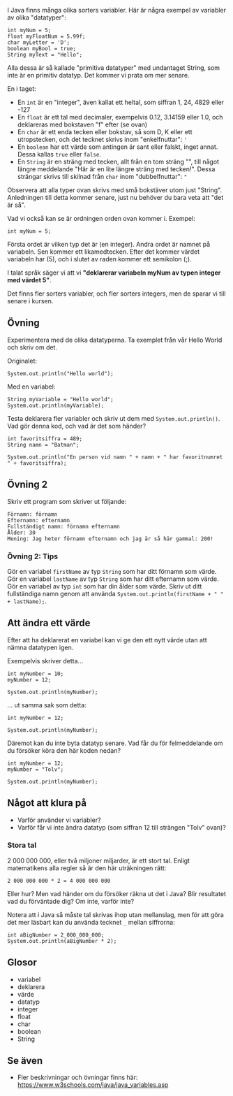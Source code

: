 I Java finns många olika sorters variabler. Här är några exempel av variabler av olika "datatyper":

    int myNum = 5;
    float myFloatNum = 5.99f;
    char myLetter = 'D';
    boolean myBool = true;
    String myText = "Hello";

Alla dessa är så kallade "primitiva datatyper" med undantaget String, som inte är en primitiv datatyp. Det kommer vi prata om mer senare.

En i taget:

* En `int` är en "integer", även kallat ett heltal, som siffran 1, 24, 4829 eller -127
* En `float` är ett tal med decimaler, exempelvis 0.12, 3.14159 eller 1.0, och deklareras med bokstaven "f" efter (se ovan)
* En `char` är ett enda tecken eller bokstav, så som D, K eller ett utropstecken, och det tecknet skrivs inom "enkelfnuttar": `'`
* En `boolean` har ett värde som antingen är sant eller falskt, inget annat. Dessa kallas `true` eller `false`.
* En `String` är en sträng med tecken, allt från en tom sträng "", till något längre meddelande "Här är en lite längre sträng med tecken!". Dessa strängar skrivs till skilnad från `char` inom "dubbelfnuttar": `"`

Observera att alla typer ovan skrivs med små bokstäver utom just "String". Anledningen till detta kommer senare, just nu behöver du bara veta att "det är så".

Vad vi också kan se är ordningen orden ovan kommer i. Exempel:

    int myNum = 5;

Första ordet är vilken typ det är (en integer). Andra ordet är namnet på variabeln. Sen kommer ett likamedtecken. Efter det kommer värdet variabeln har (5), och i slutet av raden kommer ett semikolon (;).

I talat språk säger vi att vi **"deklarerar variabeln myNum av typen integer med värdet 5"**.

Det finns fler sorters variabler, och fler sorters integers, men de sparar vi till senare i kursen.

## Övning

Experimentera med de olika datatyperna. Ta exemplet från vår Hello World och skriv om det.

Originalet:

    System.out.println("Hello world");

Med en variabel:

    String myVariable = "Hello world";
    System.out.println(myVariable);

Testa deklarera fler variabler och skriv ut dem med `System.out.println()`. Vad gör denna kod, och vad är det som händer?

    int favoritsiffra = 489;
    String namn = "Batman";
    
    System.out.println("En person vid namn " + namn + " har favoritnumret " + favoritsiffra);

## Övning 2

Skriv ett program som skriver ut följande:

    Förnamn: förnamn
    Efternamn: efternamn
    Fullständigt namn: förnamn efternamn
    Ålder: 30
    Mening: Jag heter förnamn efternamn och jag är så här gammal: 200!

### Övning 2: Tips

Gör en variabel `firstName` av typ `String` som har ditt förnamn som värde.
Gör en variabel `lastName` av typ `String` som har ditt efternamn som värde.
Gör en variabel av typ `int` som har din ålder som värde.
Skriv ut ditt fullständiga namn genom att använda `System.out.println(firstName + " " + lastName);`.

## Att ändra ett värde

Efter att ha deklarerat en variabel kan vi ge den ett nytt värde utan att nämna datatypen igen.

Exempelvis skriver detta...

    int myNumber = 10;
    myNumber = 12;

    System.out.println(myNumber);

... ut samma sak som detta:

    int myNumber = 12;
    
    System.out.println(myNumber);

Däremot kan du inte byta datatyp senare. Vad får du för felmeddelande om du försöker köra den här koden nedan?

    int myNumber = 12;
    myNumber = "Tolv";
    
    System.out.println(myNumber);

## Något att klura på

* Varför använder vi variabler?
* Varför får vi inte ändra datatyp (som siffran 12 till strängen "Tolv" ovan)?

### Stora tal

2 000 000 000, eller två miljoner miljarder, är ett stort tal. Enligt matematikens alla regler så är den här uträkningen rätt:

    2 000 000 000 * 2 = 4 000 000 000

Eller hur? Men vad händer om du försöker räkna ut det i Java? Blir resultatet vad du förväntade dig? Om inte, varför inte?

Notera att i Java så måste tal skrivas ihop utan mellanslag, men för att göra det mer läsbart kan du använda tecknet `_` mellan siffrorna:

    int aBigNumber = 2_000_000_000;
    System.out.println(aBigNumber * 2);

## Glosor

* variabel
* deklarera
* värde
* datatyp
* integer
* float
* char
* boolean
* String

## Se även

* Fler beskrivningar och övningar finns här: https://www.w3schools.com/java/java_variables.asp
